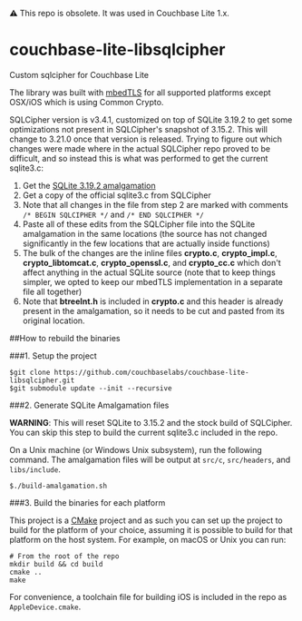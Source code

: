 ⚠️ This repo is obsolete.  It was used in Couchbase Lite 1.x.

# couchbase-lite-libsqlcipher #

Custom sqlcipher for Couchbase Lite

The library was built with [mbedTLS](https://github.com/ARMmbed/mbedtls) for all supported platforms except OSX/iOS which is using Common Crypto.

SQLCipher version is v3.4.1, customized on top of SQLite 3.19.2 to get some optimizations not present in SQLCipher's snapshot of 3.15.2.  This will change to 3.21.0 once that version is released.  Trying to figure out which changes were made where in the actual SQLCipher repo proved to be difficult, and so instead this is what was performed to get the current sqlite3.c:

1. Get the [SQLite 3.19.2 amalgamation](https://sqlite.org/2017/sqlite-amalgamation-3190200.zip)
2. Get a copy of the official sqlite3.c from SQLCipher
3. Note that all changes in the file from step 2 are marked with comments `/* BEGIN SQLCIPHER */` and `/* END SQLCIPHER */`
4. Paste all of these edits from the SQLCipher file into the SQLite amalgamation in the same locations (the source has not changed significantly in the few locations that are actually inside functions)
5. The bulk of the changes are the inline files **crypto.c**, **crypto_impl.c**, **crypto_libtomcat.c**, **crypto_openssl.c**, and **crypto_cc.c** which don't affect anything in the actual SQLite source (note that to keep things simpler, we opted to keep our mbedTLS implementation in a separate file all together)
6. Note that **btreeInt.h** is included in **crypto.c** and this header is already present in the amalgamation, so it needs to be cut and pasted from its original location.

##How to rebuild the binaries

###1. Setup the project
```
$git clone https://github.com/couchbaselabs/couchbase-lite-libsqlcipher.git
$git submodule update --init --recursive
```

###2. Generate SQLite Amalgamation files

**WARNING**: This will reset SQLite to 3.15.2 and the stock build of SQLCipher.  You can skip this step to build the current sqlite3.c included in the repo.

On a Unix machine (or Windows Unix subsystem), run the following command. The amalgamation files will be output at `src/c`, `src/headers`, and `libs/include`.
```
$./build-amalgamation.sh
```

###3. Build the binaries for each platform

This project is a [CMake](http://cmake.org) project and as such you can set up the project to build for the platform of your choice, assuming it is possible to build for that platform on the host system.  For example, on macOS or Unix you can run:

```
# From the root of the repo
mkdir build && cd build
cmake ..
make
```

For convenience, a toolchain file for building iOS is included in the repo as `AppleDevice.cmake`.
